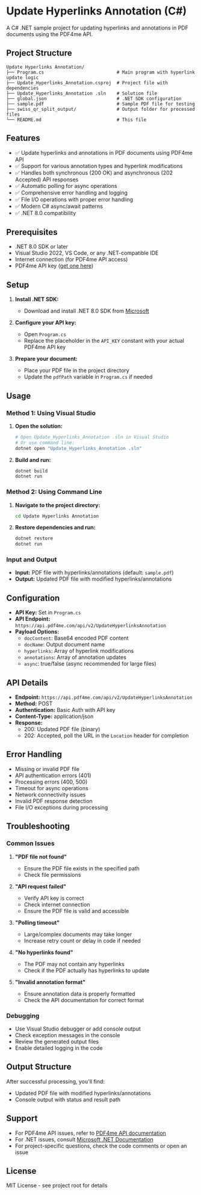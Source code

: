 # Update Hyperlinks Annotation (C#)

A C# .NET sample project for updating hyperlinks and annotations in PDF documents using the PDF4me API.

## Project Structure

```
Update Hyperlinks Annotation/
├── Program.cs                           # Main program with hyperlink update logic
├── Update_Hyperlinks_Annotation.csproj  # Project file with dependencies
├── Update_Hyperlinks_Annotation .sln    # Solution file
├── global.json                          # .NET SDK configuration
├── sample.pdf                           # Sample PDF file for testing
├── swiss_qr_split_output/               # Output folder for processed files
└── README.md                            # This file
```

## Features

- ✅ Update hyperlinks and annotations in PDF documents using PDF4me API
- ✅ Support for various annotation types and hyperlink modifications
- ✅ Handles both synchronous (200 OK) and asynchronous (202 Accepted) API responses
- ✅ Automatic polling for async operations
- ✅ Comprehensive error handling and logging
- ✅ File I/O operations with proper error handling
- ✅ Modern C# async/await patterns
- ✅ .NET 8.0 compatibility

## Prerequisites

- .NET 8.0 SDK or later
- Visual Studio 2022, VS Code, or any .NET-compatible IDE
- Internet connection (for PDF4me API access)
- PDF4me API key ([get one here](https://dev.pdf4me.com/dashboard/#/api-keys/))

## Setup

1. **Install .NET SDK:**
   - Download and install .NET 8.0 SDK from [Microsoft](https://dotnet.microsoft.com/download)

2. **Configure your API key:**
   - Open `Program.cs`
   - Replace the placeholder in the `API_KEY` constant with your actual PDF4me API key

3. **Prepare your document:**
   - Place your PDF file in the project directory
   - Update the `pdfPath` variable in `Program.cs` if needed

## Usage

### Method 1: Using Visual Studio

1. **Open the solution:**
   ```bash
   # Open Update_Hyperlinks_Annotation .sln in Visual Studio
   # Or use command line:
   dotnet open "Update_Hyperlinks_Annotation .sln"
   ```

2. **Build and run:**
   ```bash
   dotnet build
   dotnet run
   ```

### Method 2: Using Command Line

1. **Navigate to the project directory:**
   ```bash
   cd Update Hyperlinks Annotation
   ```

2. **Restore dependencies and run:**
   ```bash
   dotnet restore
   dotnet run
   ```

### Input and Output

- **Input:** PDF file with hyperlinks/annotations (default: `sample.pdf`)
- **Output:** Updated PDF file with modified hyperlinks/annotations

## Configuration

- **API Key:** Set in `Program.cs`
- **API Endpoint:** `https://api.pdf4me.com/api/v2/UpdateHyperlinksAnnotation`
- **Payload Options:**
  - `docContent`: Base64 encoded PDF content
  - `docName`: Output document name
  - `hyperlinks`: Array of hyperlink modifications
  - `annotations`: Array of annotation updates
  - `async`: true/false (async recommended for large files)

## API Details

- **Endpoint:** `https://api.pdf4me.com/api/v2/UpdateHyperlinksAnnotation`
- **Method:** POST
- **Authentication:** Basic Auth with API key
- **Content-Type:** application/json
- **Response:**
  - 200: Updated PDF file (binary)
  - 202: Accepted, poll the URL in the `Location` header for completion

## Error Handling

- Missing or invalid PDF file
- API authentication errors (401)
- Processing errors (400, 500)
- Timeout for async operations
- Network connectivity issues
- Invalid PDF response detection
- File I/O exceptions during processing

## Troubleshooting

### Common Issues

1. **"PDF file not found"**
   - Ensure the PDF file exists in the specified path
   - Check file permissions

2. **"API request failed"**
   - Verify API key is correct
   - Check internet connection
   - Ensure the PDF file is valid and accessible

3. **"Polling timeout"**
   - Large/complex documents may take longer
   - Increase retry count or delay in code if needed

4. **"No hyperlinks found"**
   - The PDF may not contain any hyperlinks
   - Check if the PDF actually has hyperlinks to update

5. **"Invalid annotation format"**
   - Ensure annotation data is properly formatted
   - Check the API documentation for correct format

### Debugging

- Use Visual Studio debugger or add console output
- Check exception messages in the console
- Review the generated output files
- Enable detailed logging in the code

## Output Structure

After successful processing, you'll find:
- Updated PDF file with modified hyperlinks/annotations
- Console output with status and result path

## Support

- For PDF4me API issues, refer to [PDF4me API documentation](https://developer.pdf4me.com/docs/api/)
- For .NET issues, consult [Microsoft .NET Documentation](https://docs.microsoft.com/en-us/dotnet/)
- For project-specific questions, check the code comments or open an issue

## License

MIT License - see project root for details 